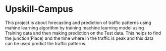 # Upskill-Campus

This project is about forecasting and prediction of traffic patterns using mahine learning algorithm by training machine learning model using Training data and then making prediction on the Test data.
This helps to find the junction(Place) and the time where in the traffic is peak and this data can be used predict the traffic patterns.

